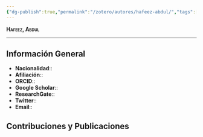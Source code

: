 ```yaml
---
{"dg-publish":true,"permalink":"/zotero/autores/hafeez-abdul/","tags":["#autor","#researcher"]}
---
```



<span style="font-variant:small-caps; font-weight: bold;"> Hafeez, Abdul </span>

---


## Información General

- **Nacionalidad**:: 
- **Afiliación**:: 
- **ORCID**:: 
- **Google Scholar**:: 
- **ResearchGate**:: 
- **Twitter**:: 
- **Email**::
  
## Contribuciones y Publicaciones






